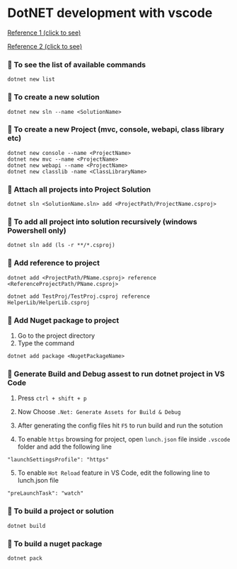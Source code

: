 # DotNET development with vscode

[Reference 1 (click to see)](https://learn.microsoft.com/en-us/dotnet/core/tools/dotnet-sln)

[Reference 2 (click to see)](https://learn.microsoft.com/en-us/dotnet/core/tools/dotnet-add-package)

### 🚀 To see the list of available commands
```
dotnet new list
```

### 🚀 To create a new solution
```
dotnet new sln --name <SolutionName>
```

### 🚀 To create a new Project (mvc, console, webapi, class library etc)
```
dotnet new console --name <ProjectName>
dotnet new mvc --name <ProjectName>
dotnet new webapi --name <ProjectName>
dotnet new classlib -name <ClassLibraryName>
```

### 🚀 Attach all projects into Project Solution
```
dotnet sln <SolutionName.sln> add <ProjectPath/ProjectName.csproj>
```

### 🚀 To add all project into solution recursively (windows Powershell only)
```
dotnet sln add (ls -r **/*.csproj)
```

### 🚀 Add reference to project
```
dotnet add <ProjectPath/PName.csproj> reference <ReferenceProjectPath/PName.csproj>

dotnet add TestProj/TestProj.csproj reference HelperLib/HelperLib.csproj
```

### 🚀 Add Nuget package to project
1. Go to the project directory
2. Type the command
```
dotnet add package <NugetPackageName>
```

### 🚀 Generate Build and Debug assest to run dotnet project in VS Code

1. Press `ctrl + shift + p`

2. Now Choose `.Net: Generate Assets for Build & Debug`

3. After generating the config files hit `F5` to run build and run the sotution

4. To enable `https` browsing for project, open `lunch.json` file inside `.vscode` folder and add the following line
```
"launchSettingsProfile": "https"
```

5. To enable `Hot Reload` feature in VS Code, edit the following line to lunch.json file
```
"preLaunchTask": "watch"
```

### 🚀 To build a project or solution
```
dotnet build
```


### 🚀 To build a nuget package
```
dotnet pack
```
